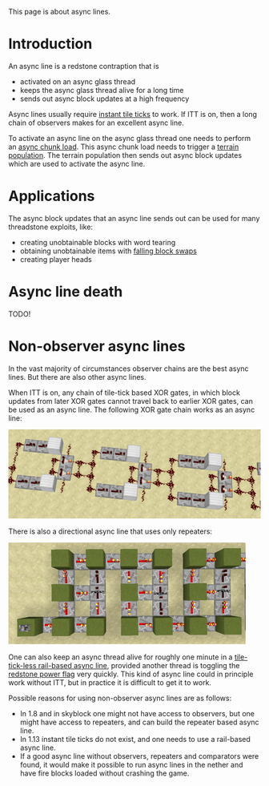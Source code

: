 This page is about async lines.

# Introduction

An async line is a redstone contraption that is
- activated on an async glass thread
- keeps the async glass thread alive for a long time
- sends out async block updates at a high frequency

Async lines usually require [instant tile ticks](global-flags.md#instant-tile-ticks) to work.
If ITT is on, then a long chain of observers makes for an excellent async line.

To activate an async line on the async glass thread one needs to perform an [async chunk load](chunk/async-chunk-loading.md).
This async chunk load needs to trigger a [terrain population](chunk/population.md#glass-threads-causing-async-updates).
The terrain population then sends out async block updates which are used to activate the async line.

# Applications

The async block updates that an async line sends out can be used for many threadstone exploits, like:

- creating unobtainable blocks with word tearing
- obtaining unobtainable items with [falling block swaps](../falling-block/falling-block-swaps.md)
- creating player heads

# Async line death

TODO!

# Non-observer async lines
In the vast majority of circumstances observer chains are the best async lines.
But there are also other async lines.

When ITT is on, any chain of tile-tick based XOR gates, in which block updates from later XOR gates cannot travel back to earlier XOR gates, can be used as an async line.
The following XOR gate chain works as an async line:

![XOR Gates](../images/XORChain.PNG)

There is also a directional async line that uses only repeaters:

![Repeater Chain](../images/RepeaterAsyncLine.PNG)

One can also keep an async thread alive for roughly one minute in a [tile-tick-less rail-based async line](https://www.youtube.com/watch?v=uVfT5w8RSyQ&list=PL8r-bvM9ltXNkjl7IhGQAHygIPfy2niuC&index=50), 
provided another thread is toggling the [redstone power flag](global-flags.md#redstone-power-flag) very quickly. This kind of async line could in principle work without ITT, but in practice it is difficult to get it to work.

Possible reasons for using non-observer async lines are as follows:

- In 1.8 and in skyblock one might not have access to observers, but one might have access to repeaters, and can build the repeater based async line.
- In 1.13 instant tile ticks do not exist, and one needs to use a rail-based async line.
- If a good async line without observers, repeaters and comparators were found, it would make it possible to run async lines in the nether and have fire blocks loaded without crashing the game.

